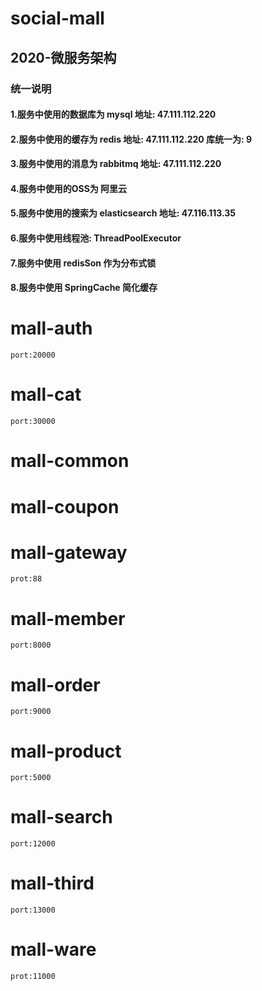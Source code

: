 # social-mall
## 2020-微服务架构

### 统一说明
#### 1.服务中使用的数据库为 mysql 地址: 47.111.112.220
#### 2.服务中使用的缓存为 redis 地址:  47.111.112.220 库统一为: 9
#### 3.服务中使用的消息为 rabbitmq 地址:   47.111.112.220
#### 4.服务中使用的OSS为 阿里云
#### 5.服务中使用的搜索为 elasticsearch 地址:  47.116.113.35
#### 6.服务中使用线程池:    ThreadPoolExecutor
#### 7.服务中使用 redisSon  作为分布式锁
#### 8.服务中使用 SpringCache 简化缓存
# mall-auth
    port:20000
# mall-cat
    port:30000
# mall-common
# mall-coupon
# mall-gateway
    prot:88
# mall-member
    port:8000
# mall-order
    port:9000
# mall-product
    port:5000
# mall-search
    port:12000
# mall-third
    port:13000
# mall-ware
    prot:11000
